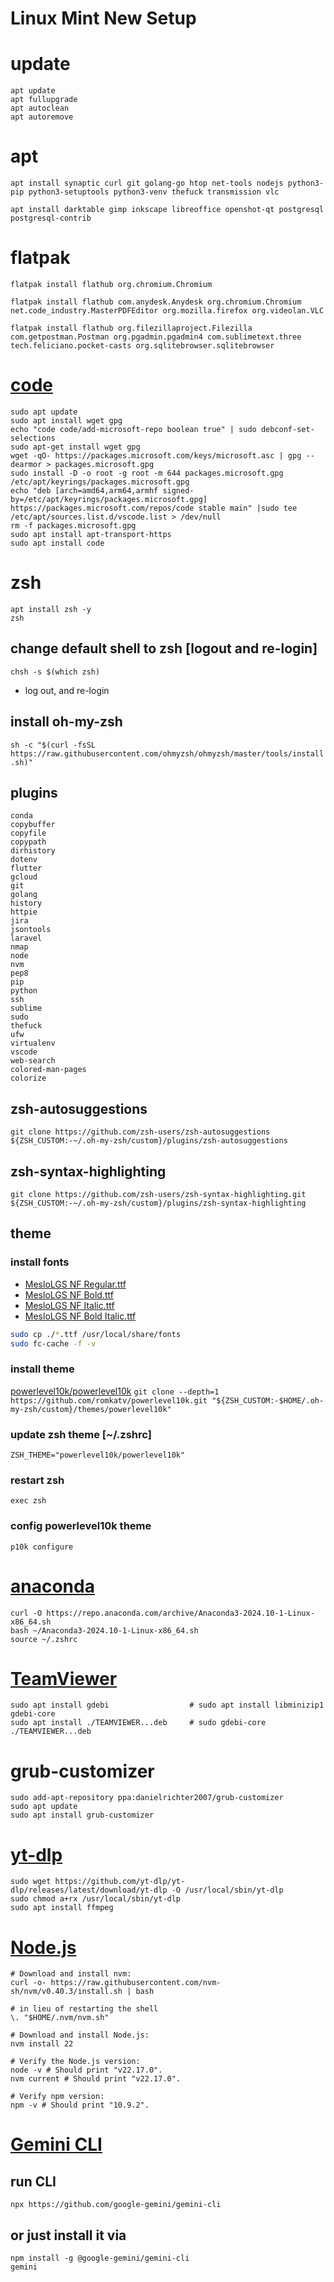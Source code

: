 # Linux Mint New Setup

# update
```
apt update
apt fullupgrade
apt autoclean
apt autoremove
```

# apt
```
apt install synaptic curl git golang-go htop net-tools nodejs python3-pip python3-setuptools python3-venv thefuck transmission vlc

apt install darktable gimp inkscape libreoffice openshot-qt postgresql postgresql-contrib
```

# flatpak

```
flatpak install flathub org.chromium.Chromium

flatpak install flathub com.anydesk.Anydesk org.chromium.Chromium net.code_industry.MasterPDFEditor org.mozilla.firefox org.videolan.VLC

flatpak install flathub org.filezillaproject.Filezilla com.getpostman.Postman org.pgadmin.pgadmin4 com.sublimetext.three tech.feliciano.pocket-casts org.sqlitebrowser.sqlitebrowser
```

# [code](https://code.visualstudio.com/docs/setup/linux)
```
sudo apt update
sudo apt install wget gpg
echo "code code/add-microsoft-repo boolean true" | sudo debconf-set-selections
sudo apt-get install wget gpg
wget -qO- https://packages.microsoft.com/keys/microsoft.asc | gpg --dearmor > packages.microsoft.gpg
sudo install -D -o root -g root -m 644 packages.microsoft.gpg /etc/apt/keyrings/packages.microsoft.gpg
echo "deb [arch=amd64,arm64,armhf signed-by=/etc/apt/keyrings/packages.microsoft.gpg] https://packages.microsoft.com/repos/code stable main" |sudo tee /etc/apt/sources.list.d/vscode.list > /dev/null
rm -f packages.microsoft.gpg
sudo apt install apt-transport-https
sudo apt install code
```

# zsh
```
apt install zsh -y
zsh
```
## change default shell to zsh [logout and re-login]
`chsh -s $(which zsh)`
- log out, and re-login

## install oh-my-zsh
`sh -c "$(curl -fsSL https://raw.githubusercontent.com/ohmyzsh/ohmyzsh/master/tools/install.sh)"`

## plugins
```
conda
copybuffer
copyfile
copypath
dirhistory
dotenv
flutter
gcloud
git
golang
history
httpie
jira
jsontools
laravel
nmap
node
nvm
pep8
pip
python
ssh
sublime
sudo
thefuck
ufw
virtualenv
vscode
web-search
colored-man-pages
colorize
```

## zsh-autosuggestions
`git clone https://github.com/zsh-users/zsh-autosuggestions ${ZSH_CUSTOM:-~/.oh-my-zsh/custom}/plugins/zsh-autosuggestions`

## zsh-syntax-highlighting
`git clone https://github.com/zsh-users/zsh-syntax-highlighting.git ${ZSH_CUSTOM:-~/.oh-my-zsh/custom}/plugins/zsh-syntax-highlighting`

## theme
### install fonts
- [MesloLGS NF Regular.ttf](https://github.com/romkatv/powerlevel10k-media/raw/master/MesloLGS%20NF%20Regular.ttf)
- [MesloLGS NF Bold.ttf](https://github.com/romkatv/powerlevel10k-media/raw/master/MesloLGS%20NF%20Bold.ttf)
- [MesloLGS NF Italic.ttf](https://github.com/romkatv/powerlevel10k-media/raw/master/MesloLGS%20NF%20Italic.ttf)
- [MesloLGS NF Bold Italic.ttf](https://github.com/romkatv/powerlevel10k-media/raw/master/MesloLGS%20NF%20Bold%20Italic.ttf)
```bash
sudo cp ./*.ttf /usr/local/share/fonts
sudo fc-cache -f -v
```
### install theme
[powerlevel10k/powerlevel10k](https://github.com/romkatv/powerlevel10k)
`git clone --depth=1 https://github.com/romkatv/powerlevel10k.git "${ZSH_CUSTOM:-$HOME/.oh-my-zsh/custom}/themes/powerlevel10k"`

### update zsh theme [~/.zshrc]
`ZSH_THEME="powerlevel10k/powerlevel10k"`

### restart zsh
`exec zsh`

### config powerlevel10k theme
`p10k configure`

# [anaconda](https://www.anaconda.com/docs/getting-started/anaconda/install#linux)
```
curl -O https://repo.anaconda.com/archive/Anaconda3-2024.10-1-Linux-x86_64.sh
bash ~/Anaconda3-2024.10-1-Linux-x86_64.sh
source ~/.zshrc
```

# [TeamViewer](https://download.teamviewer.com/download/linux/teamviewer_amd64.deb)
```
sudo apt install gdebi                  # sudo apt install libminizip1 gdebi-core
sudo apt install ./TEAMVIEWER...deb     # sudo gdebi-core ./TEAMVIEWER...deb
```

# grub-customizer
```
sudo add-apt-repository ppa:danielrichter2007/grub-customizer 
sudo apt update
sudo apt install grub-customizer
```

# [yt-dlp](https://github.com/yt-dlp/yt-dlp)
```
sudo wget https://github.com/yt-dlp/yt-dlp/releases/latest/download/yt-dlp -O /usr/local/sbin/yt-dlp
sudo chmod a+rx /usr/local/sbin/yt-dlp
sudo apt install ffmpeg
```

# [Node.js](https://nodejs.org/en/download)
```
# Download and install nvm:
curl -o- https://raw.githubusercontent.com/nvm-sh/nvm/v0.40.3/install.sh | bash

# in lieu of restarting the shell
\. "$HOME/.nvm/nvm.sh"

# Download and install Node.js:
nvm install 22

# Verify the Node.js version:
node -v # Should print "v22.17.0".
nvm current # Should print "v22.17.0".

# Verify npm version:
npm -v # Should print "10.9.2".
```

# [Gemini CLI](https://github.com/google-gemini/gemini-cli)
## run CLI 
`npx https://github.com/google-gemini/gemini-cli`
## or just install it via
```
npm install -g @google-gemini/gemini-cli
gemini
```
